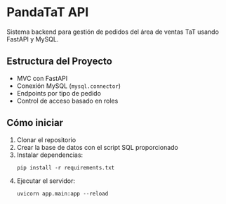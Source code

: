 # PandaTaT API

Sistema backend para gestión de pedidos del área de ventas TaT usando FastAPI y MySQL.

## Estructura del Proyecto

- MVC con FastAPI
- Conexión MySQL (`mysql.connector`)
- Endpoints por tipo de pedido
- Control de acceso basado en roles

## Cómo iniciar

1. Clonar el repositorio
2. Crear la base de datos con el script SQL proporcionado
3. Instalar dependencias:
   ```
   pip install -r requirements.txt
   ```
4. Ejecutar el servidor:
   ```
   uvicorn app.main:app --reload
   ```
